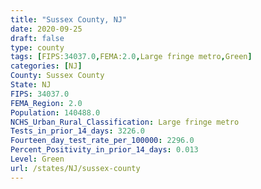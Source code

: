 ```yaml
---
title: "Sussex County, NJ"
date: 2020-09-25
draft: false
type: county
tags: [FIPS:34037.0,FEMA:2.0,Large fringe metro,Green]
categories: [NJ]
County: Sussex County
State: NJ
FIPS: 34037.0
FEMA_Region: 2.0
Population: 140488.0
NCHS_Urban_Rural_Classification: Large fringe metro
Tests_in_prior_14_days: 3226.0
Fourteen_day_test_rate_per_100000: 2296.0
Percent_Positivity_in_prior_14_days: 0.013
Level: Green
url: /states/NJ/sussex-county
---
```



